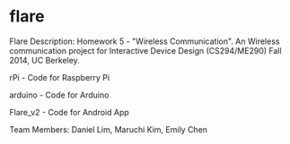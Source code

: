 flare
=====

Flare
Description: 
Homework 5 - "Wireless Communication". An Wireless communication project for Interactive Device Design (CS294/ME290) Fall 2014, UC Berkeley.

rPi - Code for Raspberry Pi

arduino - Code for Arduino

Flare_v2 - Code for Android App

Team Members: 
Daniel Lim, Maruchi Kim, Emily Chen
